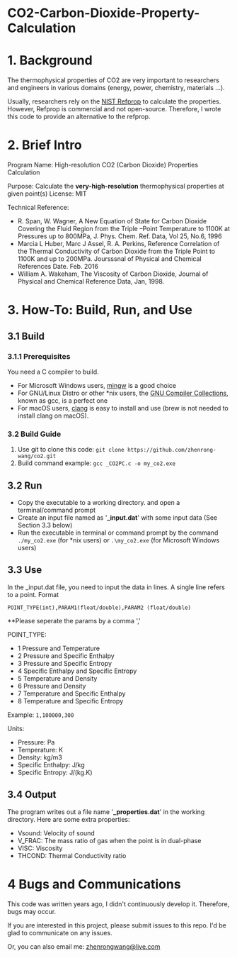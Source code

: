 # CO2-Carbon-Dioxide-Property-Calculation

# 1. Background

The thermophysical properties of CO2 are very important to researchers and engineers in various domains (energy, power, chemistry, materials ...).

Usually, researchers rely on the [NIST Refprop](https://www.nist.gov/srd/refprop) to calculate the properties. However, Refprop is commercial and not open-source. Therefore, I wrote this code to provide an alternative to the refprop.

# 2. Brief Intro

Program Name: High-resolution CO2 (Carbon Dioxide) Properties Calculation

Purpose: Calculate the **very-high-resolution** thermophysical properties at given point(s)
License: MIT

Technical Reference:

- R. Span, W. Wagner, A New Equation of State for Carbon Dioxide Covering the Fluid Region from the Triple –Point Temperature to 1100K at Pressures up to 800MPa, J. Phys. Chem. Ref. Data, Vol 25, No.6, 1996
- Marcia L Huber, Marc J Assel, R. A. Perkins, Reference Correlation of the Thermal Conductivity of Carbon Dioxide from the Triple Point to 1100K and up to 200MPa. Joursssnal of Physical and Chemical References Date. Feb. 2016
- William A. Wakeham, The Viscosity of Carbon Dioxide, Journal of Physical and Chemical Reference Data, Jan, 1998.

# 3. How-To: Build, Run, and Use

## 3.1 Build

### 3.1.1 Prerequisites

You need a C compiler to build. 

- For Microsoft Windows users, [mingw](https://sourceforge.net/projects/mingw/) is a good choice
- For GNU/Linux Distro or other *nix users, the [GNU Compiler Collections](https://gcc.gnu.org/), known as gcc, is a perfect one
- For macOS users, [clang](https://clang.llvm.org/) is easy to install and use (brew is not needed to install clang on macOS).

### 3.2 Build Guide

1. Use git to clone this code: `git clone https://github.com/zhenrong-wang/co2.git`
2. Build command example: `gcc _CO2PC.c -o my_co2.exe`

## 3.2 Run

- Copy the executable to a working directory. and open a terminal/command prompt
- Create an input file named as '**_input.dat**' with some input data (See Section 3.3 below)
- Run the executable in terminal or command prompt by the command `./my_co2.exe` (for *nix users) or `.\my_co2.exe` (for Microsoft Windows users)

## 3.3 Use

In the _input.dat file, you need to input the data in lines. A single line refers to a point. Format

`POINT_TYPE(int),PARAM1(float/double),PARAM2 (float/double)` 

**Please seperate the params by a comma ','

POINT_TYPE: 

- 1 Pressure and Temperature
- 2 Pressure and Specific Enthalpy
- 3 Pressure and Specific Entropy
- 4 Specific Enthalpy and Specific Entropy
- 5 Temperature and Density
- 6 Pressure and Density
- 7 Temperature and Specific Enthalpy
- 8 Temperature and Specific Entropy

Example: `1,100000,300`

Units:

- Pressure: Pa
- Temperature: K
- Density: kg/m3
- Specific Enthalpy: J/kg
- Specific Entropy: J/(kg.K)

## 3.4 Output

The program writes out a file name '**_properties.dat**' in the working directory. Here are some extra properties:

- Vsound: Velocity of sound
- V_FRAC: The mass ratio of gas when the point is in dual-phase
- VISC: Viscosity
- THCOND: Thermal Conductivity ratio

# 4 Bugs and Communications

This code was written years ago, I didn't continuously develop it. Therefore, bugs may occur. 

If you are interested in this project, please submit issues to this repo. I'd be glad to communicate on any issues.

Or, you can also email me: zhenrongwang@live.com
